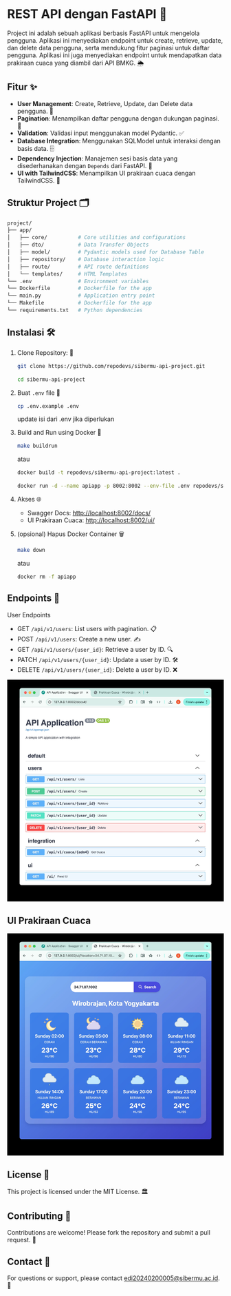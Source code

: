 # REST API dengan FastAPI 🚀

Project ini adalah sebuah aplikasi berbasis FastAPI untuk mengelola pengguna. Aplikasi ini menyediakan endpoint untuk create, retrieve, update, dan delete data pengguna, serta mendukung fitur paginasi untuk daftar pengguna. Aplikasi ini juga menyediakan endpoint untuk mendapatkan data prakiraan cuaca yang diambil dari API BMKG. 🌦️

## Fitur ✨

- **User Management**: Create, Retrieve, Update, dan Delete data pengguna. 👤
- **Pagination**: Menampilkan daftar pengguna dengan dukungan paginasi. 📄
- **Validation**: Validasi input menggunakan model Pydantic. ✅
- **Database Integration**: Menggunakan SQLModel untuk interaksi dengan basis data. 🗄️
- **Dependency Injection**: Manajemen sesi basis data yang disederhanakan dengan `Depends` dari FastAPI. 🔗
- **UI with TailwindCSS**: Menampilkan UI prakiraan cuaca dengan TailwindCSS. 🎨

## Struktur Project 🗂️

```bash
project/
├── app/
│   ├── core/          # Core utilities and configurations
│   ├── dto/           # Data Transfer Objects
│   ├── model/         # Pydantic models used for Database Table
│   ├── repository/    # Database interaction logic
│   ├── route/         # API route definitions
│   └── templates/     # HTML Templates
└── .env               # Environment variables
└── Dockerfile         # Dockerfile for the app
└── main.py            # Application entry point
└── Makefile           # Dockerfile for the app
└── requirements.txt   # Python dependencies
```

## Instalasi 🛠️

1. Clone Repository: 📂

   ```bash
   git clone https://github.com/repodevs/sibermu-api-project.git
   ```

   ```bash
   cd sibermu-api-project
   ```

2. Buat `.env` file 📝

   ```bash
   cp .env.example .env
   ```

   update isi dari .env jika diperlukan

3. Build and Run using Docker 🐳

   ```bash
   make buildrun
   ```

   atau

   ```bash
   docker build -t repodevs/sibermu-api-project:latest .
   ```

   ```bash
   docker run -d --name apiapp -p 8002:8002 --env-file .env repodevs/sibermu-api-project:latest
   ```

4. Akses 🌐

   - Swagger Docs: [http://localhost:8002/docs/](http://localhost:8002/docs/)
   - UI Prakiraan Cuaca: [http://localhost:8002/ui/](http://localhost:8002/ui/)

5. (opsional) Hapus Docker Container 🗑️

   ```bash
   make down
   ```

   atau

   ```bash
   docker rm -f apiapp
   ```

## Endpoints 🚪

User Endpoints

- GET `/api/v1/users`: List users with pagination. 📋
- POST `/api/v1/users`: Create a new user. ✍️
- GET `/api/v1/users/{user_id}`: Retrieve a user by ID. 🔍
- PATCH `/api/v1/users/{user_id}`: Update a user by ID. 🛠️
- DELETE `/api/v1/users/{user_id}`: Delete a user by ID. ❌

![Swagger Docs](./ss_swagger_docs.jpg "Swagger Docs")

## UI Prakiraan Cuaca

![Prakiraan Cuaca](./ss_ui_cuaca.jpg "UI Prakiraan Cuaca using TailwindCSS")

## License 📜

This project is licensed under the MIT License. 🏛️

## Contributing 🤝

Contributions are welcome! Please fork the repository and submit a pull request. 🚀

## Contact 📧

For questions or support, please contact [edi20240200005@sibermu.ac.id](mailto:edi20240200005@sibermu.ac.id "send email to author"). 💌
